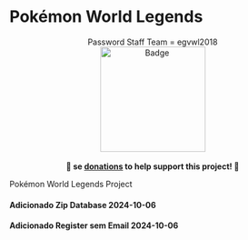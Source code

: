 # Pokémon World Legends
<p align="center">
	Password Staff Team = egvwl2018<br>
	<a href="https://www.paypal.com/donate/?hosted_button_id=6UWWHPT9532B2"><img width="185" src="https://www.paypalobjects.com/en_US/i/btn/btn_donate_LG.gif" alt="Badge"></a>
	<br><br>
	<b>🙌 se <a href="https://www.paypal.com/donate/?hosted_button_id=6UWWHPT9532B2">donations</a> to help support <b>this</b> project! 🙌</b>

Pokémon World Legends Project
</p>

#### Adicionado Zip Database 2024-10-06
#### Adicionado Register sem Email 2024-10-06


